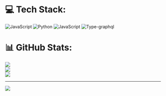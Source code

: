 # 💻 Tech Stack:
![JavaScript](https://img.shields.io/badge/javascript-%23323330.svg?style=for-the-badge&logo=javascript&logoColor=%23F7DF1E) ![Python](https://img.shields.io/badge/python-3670A0?style=for-the-badge&logo=python&logoColor=ffdd54) ![JavaScript](https://img.shields.io/badge/javascript-%23323330.svg?style=for-the-badge&logo=javascript&logoColor=%23F7DF1E) ![Type-graphql](https://img.shields.io/badge/-TypeGraphQL-%23C04392?style=for-the-badge)
# 📊 GitHub Stats:
![](https://github-readme-stats.vercel.app/api?username=rad1914&theme=dark&hide_border=false&include_all_commits=true&count_private=true)<br/>
![](https://github-readme-streak-stats.herokuapp.com/?user=rad1914&theme=dark&hide_border=false)<br/>
![](https://github-readme-stats.vercel.app/api/top-langs/?username=rad1914&theme=dark&hide_border=false&include_all_commits=true&count_private=true&layout=compact)

---
[![](https://visitcount.itsvg.in/api?id=rad1914&icon=0&color=0)](https://visitcount.itsvg.in)
